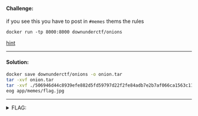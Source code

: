 #### Challenge:

if you see this you have to post in `#memes` thems the rules

```
docker run -tp 8000:8000 downunderctf/onions
```

[hint](https://youtu.be/uFRHP02PruE)

---

#### Solution:

```bash
docker save downunderctf/onions -o onion.tar
tar -xvf onion.tar
tar -xvf ./506946d44c8939efe882d5fd59797d22f2fe84adb7e2b7af066ca1563c11d464/layer.tar 
eog app/memes/flag.jpg
```

---

<details><summary>FLAG:</summary>

```
DUCTF{P33L_B4CK_TH3_L4Y3RS}
```

</details>
<br/>
